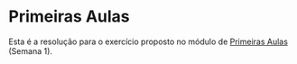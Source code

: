 # Primeiras Aulas

Esta é a resolução para o exercício proposto no módulo de [Primeiras Aulas](https://github.com/NathanCarlos/turma-devschool-angular-pt-br/blob/master/primeiras-aulas.md#lista-de-exerc%C3%ADcios) (Semana 1).

